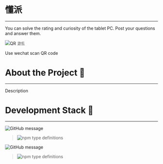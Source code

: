# 懂派
------

You can solve the rating and curiosity of the tablet PC. Post your questions and answer them.


![QR 코드](https://user-images.githubusercontent.com/56781342/146862242-48c376c4-ab77-4fde-9ef2-9d0a3fd02143.PNG)

Use wechat scan QR code


# About the Project 🎨

-----

Description


# Development Stack 🔨

----

![GitHub message](https://img.shields.io/badge/STACK-FRONT-lightgrey?style=for-the-badge)
>![npm type definitions](https://img.shields.io/badge/微信开发工具-green?style=flat-square)


![GitHub message](https://img.shields.io/badge/STACK-FRONT-lightgrey?style=for-the-badge)
>![npm type definitions](https://img.shields.io/badge/云开发-blue?style=flat-square)
